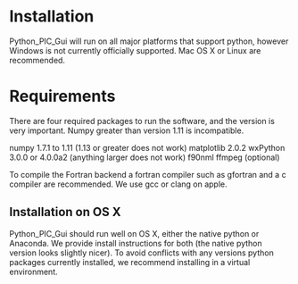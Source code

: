 # Installation

Python_PIC_Gui will run on all major platforms that support python, however Windows is not currently officially supported.  Mac OS X or Linux are recommended. 

# Requirements

There are four required packages to run the software, and the version is very important.  Numpy greater than version 1.11 is incompatible.

numpy 1.7.1 to 1.11 (1.13 or greater does not work)
matplotlib 2.0.2 
wxPython 3.0.0 or 4.0.0a2 (anything larger does not work)
f90nml
ffmpeg (optional)

To compile the Fortran backend a fortran compiler such as gfortran and a c compiler are recommended.  We use gcc or clang on apple.

## Installation on OS X

Python_PIC_Gui should run well on OS X, either the native python or Anaconda.  We provide install instructions for both (the native python version looks slightly nicer).  To avoid conflicts with any versions python packages currently installed, we recommend installing in a virtual environment.

### 
